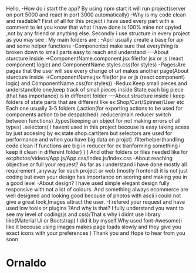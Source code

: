 Hello,
-How do i start the app?
By using npm start it will run project(server on port 5000 and react in port 3000 automatically)
-Why is my code clean and readable?
First of all for this project i have used every part with a comment to let you know that what i have done is
100% mine not cpyied ,not by any friend or anything else.
Secondly i use structure in every project as you may see :
My main folders are :
-Api:I usually create a base for api and some helper functions
-Components:i make sure that everything is broken down to small parts easy to reach and understand
---About sturcture inside ->ComponentName.component.jsx file(for jsx or js (react component) logic) and ComponentName.styles.css(for styles)
-Pages:Are pages that the user will see every change of url makes another page(About sturcture inside ->ComponentName.jsx file(for jsx or js (react component) logic) and ComponentName.css(for styles))
-Redux:Keep small pieces and understandble one,keep track of small pieces inside State,each big piece (that has importance) is in different folder
---About structure inside I keep folders of state parts that are different like ex:Shop/Cart/Spinner/User etc
Each one usually 3-5 folders (.action(for exporting actions to be used for components action to be despatched)
.reducer(main reducer switch between functions) .types(keeping an object for not making errors of all types) .selectors(
i havent used in this project becouse is easy taking acess by just accesing by ex:state.shop.cartItem but selectors are used for performance and when you have big data on projct) .filterhelper(handling code clean if functions are big in reducer for ex tranforming something i keep it clean in different folder)
)
)
And other folders or files needed like for ex:photos/videos/App.js/App.css/Index.js/Index.css
-About reaching objective or full your request?
As far as i understand i have done mostly all requirement ,anyway for each project or web (mostly frontend) it is not just coding but even your design has importance on scoring and making you in a good level
-About design?
I have used simple elegant design fully responsive with not a lot of colours.
And something always ecommerce are well designed and looking good becouse of photos with ascii i could not give a great look,Images attract the user.
-I refered your request and have used low tools or plugins ?And why is that?
I fully understand you want to see my level of coding(js and css)/That s why i didnt use library like(Material Ui or Bootstrap) I did it by myself.Why used font-Awesome(i like it becouse using images makes page loads slowly and they give you exact icons with your preferences )
Thank you and Hope to hear from you soon
# Ornaldo
